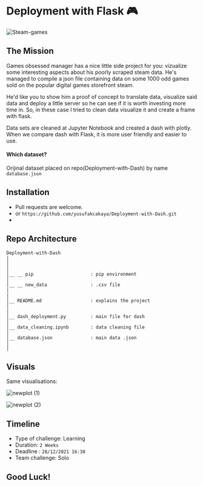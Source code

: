# Deployment with Flask 🎮

![Steam-games](https://user-images.githubusercontent.com/46165841/147483259-88fd2430-1809-4fa3-a0d8-6d6a9d2531bd.jpeg)

## The Mission

Games obsessed manager has a nice little side project for you: vizualize some interesting aspects about his poorly scraped steam data. He's managed to compile a json file containing data on some 1000 odd games sold on the popular digital games storefront steam.

He'd like you to show him a proof of concept to translate data, visualize said data and deploy a little server so he can see if it is worth investing more time in.
So, in these case I tried to clean data visualize it and create a frame with flask.

Data sets are cleaned at Jupyter Notebook and created a dash with plotly. When we compare dash with Flask, it is more user friendly and easier to use.


#### Which dataset?

Orijinal dataset placed on repo(Deployment-with-Dash) by name ``` database.json ``` 


## Installation

- Pull requests are welcome.
- or ```https://github.com/yusufakcakaya/Deployment-with-Dash.git```
- 

## Repo Architecture 

```
Deployment-with-Dash
│
│   
│  
│__ __ pip                     : pip environment
│
│__ __ new_data                : .csv file
|
|
│__ README.md                  : explains the project
│
|
│__ dash_deployment.py         : main file for dash
│  
│__ data_cleaning.ipynb        : data cleaning file
│
│__ database.json              : main data .json
│                
│

```


## Visuals

Same visualisations:

![newplot (1)](https://user-images.githubusercontent.com/46165841/147486469-4b8ce8a4-6011-4598-a5be-d1e2aebbf1bf.png)

![newplot (2)](https://user-images.githubusercontent.com/46165841/147486500-7b51b3ac-bece-4df4-9168-94e00f277ca2.png)
## Timeline

- Type of challenge: Learning
- Duration: `2 Weeks`
- Deadline : `28/12/2021 16:30`
- Team challenge: Solo

## Good Luck!
